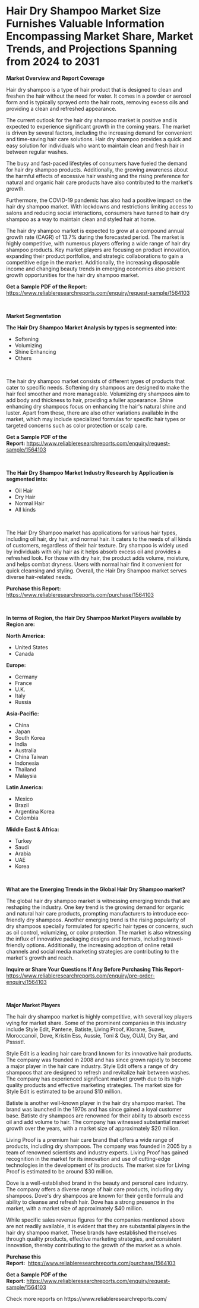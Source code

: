 <p><h1>Hair Dry Shampoo Market Size Furnishes Valuable Information Encompassing Market Share, Market Trends, and Projections Spanning from 2024 to 2031</h1></p><p><strong>Market Overview and Report Coverage</strong></p>
<p><p>Hair dry shampoo is a type of hair product that is designed to clean and freshen the hair without the need for water. It comes in a powder or aerosol form and is typically sprayed onto the hair roots, removing excess oils and providing a clean and refreshed appearance.</p><p>The current outlook for the hair dry shampoo market is positive and is expected to experience significant growth in the coming years. The market is driven by several factors, including the increasing demand for convenient and time-saving hair care solutions. Hair dry shampoo provides a quick and easy solution for individuals who want to maintain clean and fresh hair in between regular washes.</p><p>The busy and fast-paced lifestyles of consumers have fueled the demand for hair dry shampoo products. Additionally, the growing awareness about the harmful effects of excessive hair washing and the rising preference for natural and organic hair care products have also contributed to the market's growth.</p><p>Furthermore, the COVID-19 pandemic has also had a positive impact on the hair dry shampoo market. With lockdowns and restrictions limiting access to salons and reducing social interactions, consumers have turned to hair dry shampoo as a way to maintain clean and styled hair at home.</p><p>The hair dry shampoo market is expected to grow at a compound annual growth rate (CAGR) of 13.7% during the forecasted period. The market is highly competitive, with numerous players offering a wide range of hair dry shampoo products. Key market players are focusing on product innovation, expanding their product portfolios, and strategic collaborations to gain a competitive edge in the market. Additionally, the increasing disposable income and changing beauty trends in emerging economies also present growth opportunities for the hair dry shampoo market.</p></p>
<p><strong>Get a Sample PDF of the Report:</strong> <a href="https://www.reliableresearchreports.com/enquiry/request-sample/1564103">https://www.reliableresearchreports.com/enquiry/request-sample/1564103</a></p>
<p>&nbsp;</p>
<p><strong>Market Segmentation</strong></p>
<p><strong>The Hair Dry Shampoo Market Analysis by types is segmented into:</strong></p>
<p><ul><li>Softening</li><li>Volumizing</li><li>Shine Enhancing</li><li>Others</li></ul></p>
<p>&nbsp;</p>
<p><p>The hair dry shampoo market consists of different types of products that cater to specific needs. Softening dry shampoos are designed to make the hair feel smoother and more manageable. Volumizing dry shampoos aim to add body and thickness to hair, providing a fuller appearance. Shine enhancing dry shampoos focus on enhancing the hair's natural shine and luster. Apart from these, there are also other variations available in the market, which may include specialized formulas for specific hair types or targeted concerns such as color protection or scalp care.</p></p>
<p><strong>Get a Sample PDF of the Report:</strong>&nbsp;<a href="https://www.reliableresearchreports.com/enquiry/request-sample/1564103">https://www.reliableresearchreports.com/enquiry/request-sample/1564103</a></p>
<p>&nbsp;</p>
<p><strong>The Hair Dry Shampoo Market Industry Research by Application is segmented into:</strong></p>
<p><ul><li>Oil Hair</li><li>Dry Hair</li><li>Normal Hair</li><li>All kinds</li></ul></p>
<p>&nbsp;</p>
<p><p>The Hair Dry Shampoo market has applications for various hair types, including oil hair, dry hair, and normal hair. It caters to the needs of all kinds of customers, regardless of their hair texture. Dry shampoo is widely used by individuals with oily hair as it helps absorb excess oil and provides a refreshed look. For those with dry hair, the product adds volume, moisture, and helps combat dryness. Users with normal hair find it convenient for quick cleansing and styling. Overall, the Hair Dry Shampoo market serves diverse hair-related needs.</p></p>
<p><strong>Purchase this Report:</strong>&nbsp; <a href="https://www.reliableresearchreports.com/purchase/1564103">https://www.reliableresearchreports.com/purchase/1564103</a></p>
<p>&nbsp;</p>
<p><strong>In terms of Region, the Hair Dry Shampoo Market Players available by Region are:</strong></p>
<p>
    <p> <strong> North America: </strong>
        <ul>
            <li>United States</li>
            <li>Canada</li>
        </ul>
        </p> 
    <p> <strong> Europe: </strong>
        <ul>
            <li>Germany</li>
            <li>France</li>
            <li>U.K.</li>
            <li>Italy</li>
            <li>Russia</li>
        </ul>
        </p> 
    <p> <strong> Asia-Pacific: </strong>
        <ul>
            <li>China</li>
            <li>Japan</li>
            <li>South Korea</li>
            <li>India</li>
            <li>Australia</li>
            <li>China Taiwan</li>
            <li>Indonesia</li>
            <li>Thailand</li>
            <li>Malaysia</li>
        </ul>
        </p> 
    <p> <strong> Latin America: </strong>
        <ul>
            <li>Mexico</li>
            <li>Brazil</li>
            <li>Argentina Korea</li>
            <li>Colombia</li>
        </ul>
        </p> 
    <p> <strong> Middle East & Africa: </strong>
        <ul>
            <li>Turkey</li>
            <li>Saudi</li>
            <li>Arabia</li>
            <li>UAE</li>
            <li>Korea</li>
        </ul>
    </p>
    </p>
<p>&nbsp;</p>
<p><strong>What are the Emerging Trends in the Global Hair Dry Shampoo market?</strong></p>
<p><p>The global hair dry shampoo market is witnessing emerging trends that are reshaping the industry. One key trend is the growing demand for organic and natural hair care products, prompting manufacturers to introduce eco-friendly dry shampoos. Another emerging trend is the rising popularity of dry shampoos specially formulated for specific hair types or concerns, such as oil control, volumizing, or color protection. The market is also witnessing the influx of innovative packaging designs and formats, including travel-friendly options. Additionally, the increasing adoption of online retail channels and social media marketing strategies are contributing to the market's growth and reach.</p></p>
<p><strong>Inquire or Share Your Questions If Any Before Purchasing This Report</strong>- <a href="https://www.reliableresearchreports.com/enquiry/pre-order-enquiry/1564103">https://www.reliableresearchreports.com/enquiry/pre-order-enquiry/1564103</a></p>
<p>&nbsp;</p>
<p><strong>Major Market Players</strong></p>
<p><p>The hair dry shampoo market is highly competitive, with several key players vying for market share. Some of the prominent companies in this industry include Style Edit, Pantene, Batiste, Living Proof, Klorane, Suave, Moroccanoil, Dove, Kristin Ess, Aussie, Toni & Guy, OUAI, Dry Bar, and Psssst!.</p><p>Style Edit is a leading hair care brand known for its innovative hair products. The company was founded in 2008 and has since grown rapidly to become a major player in the hair care industry. Style Edit offers a range of dry shampoos that are designed to refresh and revitalize hair between washes. The company has experienced significant market growth due to its high-quality products and effective marketing strategies. The market size for Style Edit is estimated to be around $10 million.</p><p>Batiste is another well-known player in the hair dry shampoo market. The brand was launched in the 1970s and has since gained a loyal customer base. Batiste dry shampoos are renowned for their ability to absorb excess oil and add volume to hair. The company has witnessed substantial market growth over the years, with a market size of approximately $20 million.</p><p>Living Proof is a premium hair care brand that offers a wide range of products, including dry shampoos. The company was founded in 2005 by a team of renowned scientists and industry experts. Living Proof has gained recognition in the market for its innovation and use of cutting-edge technologies in the development of its products. The market size for Living Proof is estimated to be around $30 million.</p><p>Dove is a well-established brand in the beauty and personal care industry. The company offers a diverse range of hair care products, including dry shampoos. Dove's dry shampoos are known for their gentle formula and ability to cleanse and refresh hair. Dove has a strong presence in the market, with a market size of approximately $40 million.</p><p>While specific sales revenue figures for the companies mentioned above are not readily available, it is evident that they are substantial players in the hair dry shampoo market. These brands have established themselves through quality products, effective marketing strategies, and consistent innovation, thereby contributing to the growth of the market as a whole.</p></p>
<p><strong>Purchase this Report:</strong>&nbsp;&nbsp;<a href="https://www.reliableresearchreports.com/purchase/1564103">https://www.reliableresearchreports.com/purchase/1564103</a></p>
<p></p>
<p><strong>Get a Sample PDF of the Report:</strong>&nbsp;<a href="https://www.reliableresearchreports.com/enquiry/request-sample/1564103">https://www.reliableresearchreports.com/enquiry/request-sample/1564103</a></p>
<p>Check more reports on https://www.reliableresearchreports.com/</p>